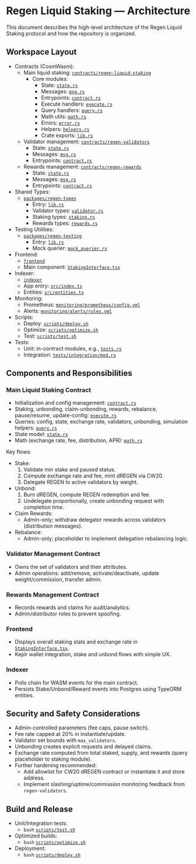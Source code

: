 # Regen Liquid Staking — Architecture

This document describes the high-level architecture of the Regen Liquid Staking protocol and how the repository is organized.

## Workspace Layout

- Contracts (CosmWasm):
  - Main liquid staking: [`contracts/regen-liquid-staking`](../contracts/regen-liquid-staking)
    - Core modules:
      - State: [`state.rs`](../contracts/regen-liquid-staking/src/state.rs)
      - Messages: [`msg.rs`](../contracts/regen-liquid-staking/src/msg.rs)
      - Entrypoints: [`contract.rs`](../contracts/regen-liquid-staking/src/contract.rs)
      - Execute handlers: [`execute.rs`](../contracts/regen-liquid-staking/src/execute.rs)
      - Query handlers: [`query.rs`](../contracts/regen-liquid-staking/src/query.rs)
      - Math utils: [`math.rs`](../contracts/regen-liquid-staking/src/math.rs)
      - Errors: [`error.rs`](../contracts/regen-liquid-staking/src/error.rs)
      - Helpers: [`helpers.rs`](../contracts/regen-liquid-staking/src/helpers.rs)
      - Crate exports: [`lib.rs`](../contracts/regen-liquid-staking/src/lib.rs)
  - Validator management: [`contracts/regen-validators`](../contracts/regen-validators)
    - State: [`state.rs`](../contracts/regen-validators/src/state.rs)
    - Messages: [`msg.rs`](../contracts/regen-validators/src/msg.rs)
    - Entrypoints: [`contract.rs`](../contracts/regen-validators/src/contract.rs)
  - Rewards management: [`contracts/regen-rewards`](../contracts/regen-rewards)
    - State: [`state.rs`](../contracts/regen-rewards/src/state.rs)
    - Messages: [`msg.rs`](../contracts/regen-rewards/src/msg.rs)
    - Entrypoints: [`contract.rs`](../contracts/regen-rewards/src/contract.rs)
- Shared Types:
  - [`packages/regen-types`](../packages/regen-types)
    - Entry: [`lib.rs`](../packages/regen-types/src/lib.rs)
    - Validator types: [`validator.rs`](../packages/regen-types/src/validator.rs)
    - Staking types: [`staking.rs`](../packages/regen-types/src/staking.rs)
    - Rewards types: [`rewards.rs`](../packages/regen-types/src/rewards.rs)
- Testing Utilities:
  - [`packages/regen-testing`](../packages/regen-testing)
    - Entry: [`lib.rs`](../packages/regen-testing/src/lib.rs)
    - Mock querier: [`mock_querier.rs`](../packages/regen-testing/src/mock_querier.rs)
- Frontend:
  - [`frontend`](../frontend)
  - Main component: [`StakingInterface.tsx`](../frontend/src/components/StakingInterface.tsx)
- Indexer:
  - [`indexer`](../indexer)
  - App entry: [`src/index.ts`](../indexer/src/index.ts)
  - Entities: [`src/entities.ts`](../indexer/src/entities.ts)
- Monitoring:
  - Prometheus: [`monitoring/prometheus/config.yml`](../monitoring/prometheus/config.yml)
  - Alerts: [`monitoring/alerts/rules.yml`](../monitoring/alerts/rules.yml)
- Scripts:
  - Deploy: [`scripts/deploy.sh`](../scripts/deploy.sh)
  - Optimize: [`scripts/optimize.sh`](../scripts/optimize.sh)
  - Test: [`scripts/test.sh`](../scripts/test.sh)
- Tests:
  - Unit: in-contract modules, e.g., [`tests.rs`](../contracts/regen-liquid-staking/src/tests.rs)
  - Integration: [`tests/integration/mod.rs`](../tests/integration/mod.rs)

## Components and Responsibilities

### Main Liquid Staking Contract

- Initialization and config management: [`contract.rs`](../contracts/regen-liquid-staking/src/contract.rs)
- Staking, unbonding, claim-unbonding, rewards, rebalance, pause/resume, update-config: [`execute.rs`](../contracts/regen-liquid-staking/src/execute.rs)
- Queries: config, state, exchange rate, validators, unbonding, simulation helpers: [`query.rs`](../contracts/regen-liquid-staking/src/query.rs)
- State model: [`state.rs`](../contracts/regen-liquid-staking/src/state.rs)
- Math (exchange rate, fee, distribution, APR): [`math.rs`](../contracts/regen-liquid-staking/src/math.rs)

Key flows:
- Stake:
  1. Validate min stake and paused status.
  2. Compute exchange rate and fee, mint dREGEN via CW20.
  3. Delegate REGEN to active validators by weight.
- Unbond:
  1. Burn dREGEN, compute REGEN redemption and fee.
  2. Undelegate proportionally, create unbonding request with completion time.
- Claim Rewards:
  - Admin-only; withdraw delegator rewards across validators (distribution messages).
- Rebalance:
  - Admin-only; placeholder to implement delegation rebalancing logic.

### Validator Management Contract

- Owns the set of validators and their attributes.
- Admin operations: add/remove, activate/deactivate, update weight/commission, transfer admin.

### Rewards Management Contract

- Records rewards and claims for audit/analytics.
- Admin/distributor roles to prevent spoofing.

### Frontend

- Displays overall staking stats and exchange rate in [`StakingInterface.tsx`](../frontend/src/components/StakingInterface.tsx).
- Keplr wallet integration, stake and unbond flows with simple UX.

### Indexer

- Polls chain for WASM events for the main contract.
- Persists Stake/Unbond/Reward events into Postgres using TypeORM entities.

## Security and Safety Considerations

- Admin-controlled parameters (fee caps, pause switch).
- Fee rate capped at 20% in instantiate/update.
- Validator set bounds with `max_validators`.
- Unbonding creates explicit requests and delayed claims.
- Exchange rate computed from total staked, supply, and rewards (query placeholder to staking module).
- Further hardening recommended:
  - Add allowlist for CW20 dREGEN contract or instantiate it and store address.
  - Implement slashing/uptime/commission monitoring feedback from `regen-validators`.

## Build and Release

- Unit/Integration tests:
  - `bash` [`scripts/test.sh`](../scripts/test.sh)
- Optimized builds:
  - `bash` [`scripts/optimize.sh`](../scripts/optimize.sh)
- Deployment:
  - `bash` [`scripts/deploy.sh`](../scripts/deploy.sh)
